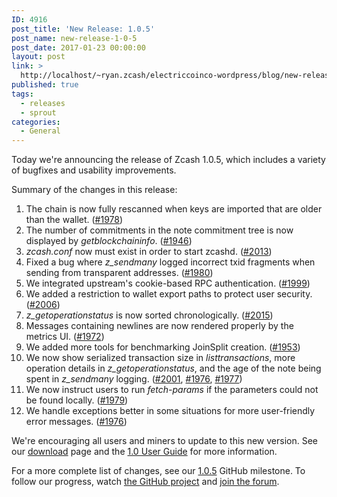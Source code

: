 ```yaml
---
ID: 4916
post_title: 'New Release: 1.0.5'
post_name: new-release-1-0-5
post_date: 2017-01-23 00:00:00
layout: post
link: >
  http://localhost/~ryan.zcash/electriccoinco-wordpress/blog/new-release-1-0-5/
published: true
tags:
  - releases
  - sprout
categories:
  - General
---
```

<p>Today we're announcing the release of Zcash 1.0.5, which includes a variety of bugfixes and usability improvements.</p>
<p>Summary of the changes in this release:</p>
<ol class="arabic simple">
<li>The chain is now fully rescanned when keys are imported that are older than the wallet. (<a class="reference external" href="https://github.com/zcash/zcash/pull/1978">#1978</a>)</li>
<li>The number of commitments in the note commitment tree is now displayed by <cite>getblockchaininfo</cite>. (<a class="reference external" href="https://github.com/zcash/zcash/pull/1946">#1946</a>)</li>
<li><cite>zcash.conf</cite> now must exist in order to start zcashd. (<a class="reference external" href="https://github.com/zcash/zcash/pull/2013">#2013</a>)</li>
<li>Fixed a bug where <cite>z_sendmany</cite> logged incorrect txid fragments when sending from transparent addresses. (<a class="reference external" href="https://github.com/zcash/zcash/pull/1980">#1980</a>)</li>
<li>We integrated upstream's cookie-based RPC authentication. (<a class="reference external" href="https://github.com/zcash/zcash/pull/1999">#1999</a>)</li>
<li>We added a restriction to wallet export paths to protect user security. (<a class="reference external" href="https://github.com/zcash/zcash/pull/2006">#2006</a>)</li>
<li><cite>z_getoperationstatus</cite> is now sorted chronologically. (<a class="reference external" href="https://github.com/zcash/zcash/pull/2015">#2015</a>)</li>
<li>Messages containing newlines are now rendered properly by the metrics UI. (<a class="reference external" href="https://github.com/zcash/zcash/pull/1972">#1972</a>)</li>
<li>We added more tools for benchmarking JoinSplit creation. (<a class="reference external" href="https://github.com/zcash/zcash/pull/1953">#1953</a>)</li>
<li>We now show serialized transaction size in <cite>listtransactions</cite>, more operation details in <cite>z_getoperationstatus</cite>, and the age of the note being spent in <cite>z_sendmany</cite> logging. (<a class="reference external" href="https://github.com/zcash/zcash/pull/2001">#2001</a>, <a class="reference external" href="https://github.com/zcash/zcash/pull/1976">#1976</a>, <a class="reference external" href="https://github.com/zcash/zcash/pull/1977">#1977</a>)</li>
<li>We now instruct users to run <cite>fetch-params</cite> if the parameters could not be found locally. (<a class="reference external" href="https://github.com/zcash/zcash/pull/1979">#1979</a>)</li>
<li>We handle exceptions better in some situations for more user-friendly error messages. (<a class="reference external" href="https://github.com/zcash/zcash/pull/1976">#1976</a>)</li>
</ol>
<p>We're encouraging all users and miners to update to this new version. See our <a class="reference external" href="https://z.cash/download.html">download</a> page and the <a class="reference external" href="https://github.com/zcash/zcash/wiki/1.0-User-Guide">1.0 User Guide</a> for more information.</p>
<p>For a more complete list of changes, see our <a class="reference external" href="https://github.com/zcash/zcash/milestone/49">1.0.5</a> GitHub milestone. To follow our progress, watch <a class="reference external" href="https://github.com/zcash/zcash/milestones">the GitHub project</a> and <a class="reference external" href="https://forum.z.cash/">join the forum</a>.</p>
